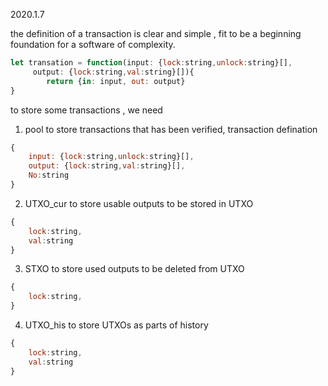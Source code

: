 2020.1.7

the definition of a transaction is clear and simple , fit to be a beginning foundation for a software of complexity. 

```javascript
let transation = function(input: {lock:string,unlock:string}[],
	 output: {lock:string,val:string}[]){
		return {in: input, out: output}
}
```



to store some transactions , we need 

1. pool to store transactions that has been verified, transaction defination

```javascript
{
	input: {lock:string,unlock:string}[],
	output: {lock:string,val:string}[],
	No:string
}
```

2. UTXO_cur to store usable outputs to be stored in UTXO

```javascript
{
	lock:string,
	val:string
}
```

3. STXO to store used outputs to be deleted from UTXO

```javascript
{
	lock:string,
}
```

4. UTXO_his to store UTXOs as parts of history

```javascript
{
	lock:string,
	val:string
}
```

